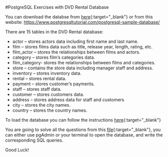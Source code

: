 #PostgreSQL Exercises with DVD Rental Database

You can download the databse from [here](https://github.com/devtlv/studentsGitHub/blob/master/JS/Week%207/Day%205/Exercises/dvdrental.tar){:target="_blank"} or from this website: https://www.postgresqltutorial.com/postgresql-sample-database/

There are 15 tables in the DVD Rental database:

- actor – stores actors data including first name and last name.
- film – stores films data such as title, release year, length, rating, etc.
- film_actor – stores the relationships between films and actors.
- category – stores film’s categories data.
- film_category- stores the relationships between films and categories.
- store – contains the store data including manager staff and address.
- inventory – stores inventory data.
- rental – stores rental data.
- payment – stores customer’s payments.
- staff – stores staff data.
- customer – stores customers data.
- address – stores address data for staff and customers
- city – stores the city names.
- country – stores the country names.

To load the database you can follow the instructions [here](https://www.postgresqltutorial.com/load-postgresql-sample-database/){:target="_blank"}

You are going to solve all the questions from this [file](https://github.com/devtlv/studentsGitHub/blob/master/JS/Week%207/Day%205/Exercises/PostgreSQL_exercises.pdf){:target="_blank"}, you can either use pgAdmin or your terminal to open the database, and write the corresponding SQL queries.

Good Luck!